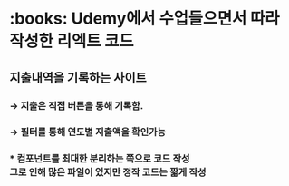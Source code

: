 <h1>:books: Udemy에서 수업들으면서 따라 작성한 리엑트 코드</h1>

<h2>지출내역을 기록하는 사이트</h2>
<h3>→ 지출은 직접 버튼을 통해 기록함.</h3>
<h3>→ 필터를 통해 연도별 지출액을 확인가능</h3>

<h3>* 컴포넌트를 최대한 분리하는 쪽으로 코드 작성 <br>
그로 인해 많은 파일이 있지만 정작 코드는 짧게 작성</h3>
